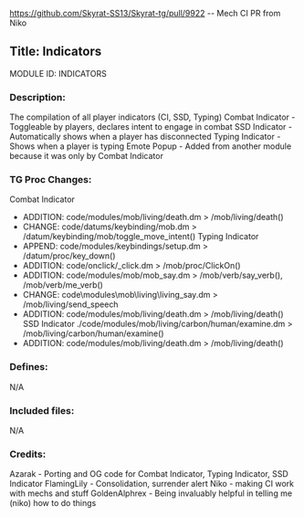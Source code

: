 https://github.com/Skyrat-SS13/Skyrat-tg/pull/9922 -- Mech CI PR from Niko

## Title: Indicators

MODULE ID: INDICATORS

### Description:

The compilation of all player indicators (CI, SSD, Typing)
Combat Indicator - Toggleable by players, declares intent to engage in combat
SSD Indicator - Automatically shows when a player has disconnected
Typing Indicator - Shows when a player is typing
Emote Popup - Added from another module because it was only by Combat Indicator

### TG Proc Changes:
Combat Indicator
 - ADDITION: code/modules/mob/living/death.dm > /mob/living/death()
 - CHANGE: code/datums/keybinding/mob.dm > /datum/keybinding/mob/toggle_move_intent()
Typing Indicator
 - APPEND: code/modules/keybindings/setup.dm > /datum/proc/key_down()
 - ADDITION: code/onclick/_click.dm > /mob/proc/ClickOn()
 - ADDITION: code/modules/mob/mob_say.dm > /mob/verb/say_verb(), /mob/verb/me_verb()
 - CHANGE: code\modules\mob\living\living_say.dm > /mob/living/send_speech
 - ADDITION: code/modules/mob/living/death.dm > /mob/living/death()
SSD Indicator
 ./code/modules/mob/living/carbon/human/examine.dm > /mob/living/carbon/human/examine()
 - ADDITION: code/modules/mob/living/death.dm > /mob/living/death()

### Defines:

N/A

### Included files:

N/A

### Credits:

Azarak - Porting and OG code for Combat Indicator, Typing Indicator, SSD Indicator
FlamingLily - Consolidation, surrender alert
Niko - making CI work with mechs and stuff
GoldenAlphrex - Being invaluably helpful in telling me (niko) how to do things
